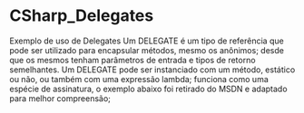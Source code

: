 # CSharp_Delegates
Exemplo de uso de Delegates  Um DELEGATE é um tipo de referência que pode ser utilizado para encapsular métodos, mesmo os anônimos; desde que os mesmos tenham parâmetros de entrada e tipos de retorno semelhantes. Um DELEGATE pode ser instanciado com um método, estático ou não, ou também com uma expressão lambda; funciona como uma espécie de assinatura, o exemplo abaixo foi retirado do MSDN e adaptado para melhor compreensão;
